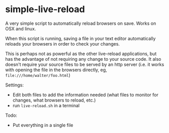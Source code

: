 # simple-live-reload
A very simple script to automatically reload browsers on save. Works on OSX and linux.

When this script is running, saving a file in your text editor automatically
reloads your browsers in order to check your changes.

This is perhaps not as powerful as the other live-reload applications, but has
the advantage of not requiring any change to your source code. It also doesn't require your source files to be served by an http server (i.e. it works with opening the file in the browsers directly, eg, `file:///home/walter/foo.html`)

Settings:
- Edit both files to add the information needed (what files to monitor for changes, what browsers to reload, etc.)
- run `live-reload.sh` in a terminal

Todo:
- Put everything in a single file
